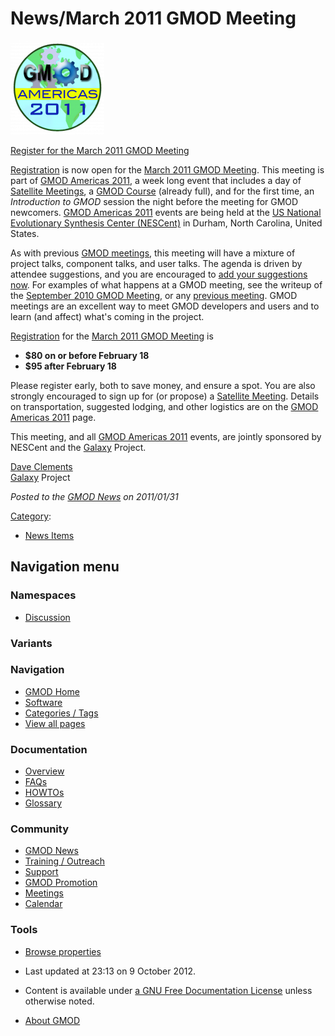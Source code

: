 



<span id="top"></span>




# <span dir="auto">News/March 2011 GMOD Meeting</span>











[<img
src="https://raw.githubusercontent.com/GMOD/gmod.github.io/main/mediawiki/images/thumb/1/1b/GMODAmericas2011Logo.jpg/150px-GMODAmericas2011Logo.jpg.png"
srcset="https://raw.githubusercontent.com/GMOD/gmod.github.io/main/mediawiki/images/thumb/1/1b/GMODAmericas2011Logo.jpg/225px-GMODAmericas2011Logo.jpg.png 1.5x, https://raw.githubusercontent.com/GMOD/gmod.github.io/main/mediawiki/images/thumb/1/1b/GMODAmericas2011Logo.jpg/300px-GMODAmericas2011Logo.jpg.png 2x"
width="150" height="150" alt="March 2011 GMOD Meeting" />](../March_2011_GMOD_Meeting "March 2011 GMOD Meeting")


[Register for the March 2011 GMOD
Meeting](../March_2011_GMOD_Meeting#Registration "March 2011 GMOD Meeting")



  
[Registration](../March_2011_GMOD_Meeting "March 2011 GMOD Meeting") is
now open for the [March 2011 GMOD
Meeting](../March_2011_GMOD_Meeting "March 2011 GMOD Meeting"). This
meeting is part of [GMOD Americas
2011](../GMOD_Americas_2011 "GMOD Americas 2011"), a week long event
that includes a day of [Satellite
Meetings](../Satellite_Meetings_-_GMOD_Americas_2011 "Satellite Meetings - GMOD Americas 2011"),
a [GMOD
Course](../2011_GMOD_Spring_Training "2011 GMOD Spring Training")
(already full), and for the first time, an *Introduction to GMOD*
session the night before the meeting for GMOD newcomers. [GMOD Americas
2011](../GMOD_Americas_2011 "GMOD Americas 2011") events are being held
at the
<a href="http://nescent.org" class="external text" rel="nofollow">US
National Evolutionary Synthesis Center (NESCent)</a> in Durham, North
Carolina, United States.

As with previous [GMOD meetings](../Meetings "Meetings"), this meeting
will have a mixture of project talks, component talks, and user talks.
The agenda is driven by attendee suggestions, and you are encouraged to
[add your suggestions
now](../March_2011_GMOD_Meeting#Agenda_Proposals "March 2011 GMOD Meeting").
For examples of what happens at a GMOD meeting, see the writeup of the
[September 2010 GMOD
Meeting](../September_2010_GMOD_Meeting "September 2010 GMOD Meeting"),
or any [previous meeting](../Meetings "Meetings"). GMOD meetings are an
excellent way to meet GMOD developers and users and to learn (and
affect) what's coming in the project.

[Registration](../March_2011_GMOD_Meeting#Registration "March 2011 GMOD Meeting")
for the [March 2011 GMOD
Meeting](../March_2011_GMOD_Meeting "March 2011 GMOD Meeting") is

- **\$80 on or before February 18**
- **\$95 after February 18**

Please register early, both to save money, and ensure a spot. You are
also strongly encouraged to sign up for (or propose) a [Satellite
Meeting](../Satellite_Meetings_-_GMOD_Americas_2011 "Satellite Meetings - GMOD Americas 2011").
Details on transportation, suggested lodging, and other logistics are on
the [GMOD Americas 2011](../GMOD_Americas_2011 "GMOD Americas 2011")
page.

This meeting, and all [GMOD Americas
2011](../GMOD_Americas_2011 "GMOD Americas 2011") events, are jointly
sponsored by NESCent and the [Galaxy](../Galaxy.1 "Galaxy") Project.

[Dave Clements](../User%3AClements "User%3AClements")  
[Galaxy](../Galaxy.1 "Galaxy") Project

  



*Posted to the [GMOD News](../GMOD_News "GMOD News") on 2011/01/31*






[Category](../Special%3ACategories "Special%3ACategories"):

- [News Items](../Category%3ANews_Items "Category%3ANews Items")






## Navigation menu



### Namespaces


- <span id="ca-talk"><a
  href="http://gmod.org/mediawiki/index.php?title=Talk:News/March_2011_GMOD_Meeting&amp;action=edit&amp;redlink=1"
  accesskey="t"
  title="Discussion about the content page [t]">Discussion</a></span>


### 

### Variants[](#)








<a href="../Main_Page"
style="background-image: url(../../images/GMOD-cogs.png);"
title="Visit the main page"></a>


### Navigation



- <span id="n-GMOD-Home">[GMOD Home](../Main_Page)</span>
- <span id="n-Software">[Software](../GMOD_Components)</span>
- <span id="n-Categories-.2F-Tags">[Categories /
  Tags](../Categories)</span>
- <span id="n-View-all-pages">[View all
  pages](../Special:AllPages)</span>




### Documentation



- <span id="n-Overview">[Overview](../Overview)</span>
- <span id="n-FAQs">[FAQs](../Category%3AFAQ)</span>
- <span id="n-HOWTOs">[HOWTOs](../Category%3AHOWTO)</span>
- <span id="n-Glossary">[Glossary](../Glossary)</span>




### Community



- <span id="n-GMOD-News">[GMOD News](../GMOD_News)</span>
- <span id="n-Training-.2F-Outreach">[Training /
  Outreach](../Training_and_Outreach)</span>
- <span id="n-Support">[Support](../Support)</span>
- <span id="n-GMOD-Promotion">[GMOD Promotion](../GMOD_Promotion)</span>
- <span id="n-Meetings">[Meetings](../Meetings)</span>
- <span id="n-Calendar">[Calendar](../Calendar)</span>




### Tools

- <span id="t-smwbrowselink"><a href="../Special%3ABrowse/News-2FMarch_2011_GMOD_Meeting"
  rel="smw-browse">Browse properties</a></span>



- <span id="footer-info-lastmod">Last updated at 23:13 on 9 October
  2012.</span>
<!-- - <span id="footer-info-viewcount">13,548 page views.</span> -->
- <span id="footer-info-copyright">Content is available under
  <a href="http://www.gnu.org/licenses/fdl-1.3.html" class="external"
  rel="nofollow">a GNU Free Documentation License</a> unless otherwise
  noted.</span>

<!-- -->

- <span id="footer-places-about">[About
  GMOD](../GMOD%3AAbout "GMOD%3AAbout")</span>

<!-- -->




